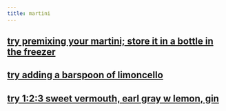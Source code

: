 ```yaml
---
title: martini
---
```


## [try premixing your martini; store it in a bottle in the freezer](https://punchdrink.com/articles/the-freeze-ahead-bottled-cocktail-martini-recipe/)
## [try adding a barspoon of limoncello](https://themartinisocialist.com/2014/09/22/the-man-from-the-alphabet-agencies/)
## [try 1:2:3 sweet vermouth, earl gray w lemon, gin](https://themartinisocialist.com/2014/08/25/earl-grey-martini/)
##
